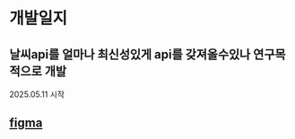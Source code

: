 # 개발일지
## 날씨api를 얼마나 최신성있게 api를 갖져올수있나 연구목적으로 개발
2025.05.11 시작 

## [figma](https://www.figma.com/design/ttHZrIvWEsbmKpuHlHbROI/Weather?node-id=0-1&p=f&t=TTO0ecAmRvGPhfOm-0)